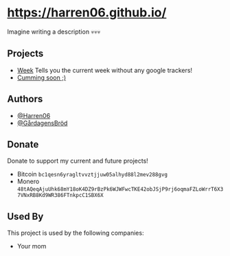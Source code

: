# https://harren06.github.io/

Imagine writing a description :skull::skull::skull:

## Projects
- [Week](https://harren06.github.io/week.html) Tells you the current week without any google trackers!
- [Cumming soon ;)](https://www.youtube.com/watch?v=dQw4w9WgXcQ)

## Authors

- [@Harren06](https://github.com/Harren06)
- [@GårdagensBröd](https://github.com/GardagensBrod)

## Donate
Donate to support my current and future projects!
- Bitcoin `bc1qesn6yragltvvztjjuw05alhyd88l2mev288gvg` 
- Monero `48tAQeqAjuUhk68mY18oK4DZ9rBzPk6WJWFwcTKE42obJSjP9rj6oqmaFZLoWrrT6X37VNxRB8Kd9WR386FTnkpcC1SBX6X`

## Used By

This project is used by the following companies:

- Your mom
